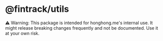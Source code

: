 # @fintrack/utils

⚠️ Warning: This package is intended for honghong.me's internal use. It might release breaking changes frequently and not be documented. Use it at your own risk.
